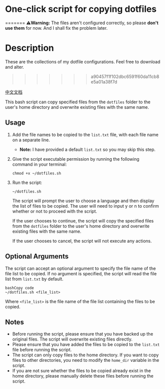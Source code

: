 # One-click script for copying dotfiles
=======
:warning:**Warning:** The files aren't configured correctly, so please **don't use them** for now. And I shall fix the problem later.

# Description

These are the collections of my dotfile configurations. Feel free to download and alter.
>>>>>>> a90457f1f102dbc6591f60da11cb8e5a01a38f7d

[中文文档](README_zh_cn.md)

This bash script can copy specified files from the `dotfiles` folder to the user's home directory and overwrite existing files with the same name.

## Usage

1. Add the file names to be copied to the `list.txt` file, with each file name on a separate line.

   - **Note:** I have provided a default `list.txt` so you may skip this step.

2. Give the script executable permission by running the following command in your terminal:

   ```
   chmod +x ~/dotfiles.sh
   ```

3. Run the script:

   ```
   ~/dotfiles.sh
   ```

   The script will prompt the user to choose a language and then display the list of files to be copied. The user will need to input y or n to confirm whether or not to proceed with the script.

   If the user chooses to continue, the script will copy the specified files from the `dotfiles` folder to the user's home directory and overwrite existing files with the same name.

   If the user chooses to cancel, the script will not execute any actions.

## Optional Arguments

The script can accept an optional argument to specify the file name of the file list to be copied. If no argument is specified, the script will read the file list from `list.txt` by default.

```
bashCopy code
~/dotfiles.sh <file_list>
```

Where `<file_list>` is the file name of the file list containing the files to be copied.

## Notes

- Before running the script, please ensure that you have backed up the original files. The script will overwrite existing files directly.
- Please ensure that you have added the files to be copied to the `list.txt` file before running the script.
- The script can only copy files to the home directory. If you want to copy files to other directories, you need to modify the `home_dir` variable in the script.
- If you are not sure whether the files to be copied already exist in the home directory, please manually delete these files before running the script.
